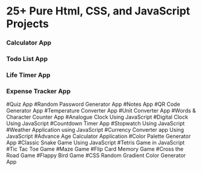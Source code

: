 # 25+ Pure Html, CSS, and JavaScript Projects

### Calculator App
### Todo List App
### Life Timer App
### Expense Tracker App
#Quiz App
#Random Password Generator App
#Notes App
#QR Code Generator App
#Temperature Converter App
#Unit Converter App
#Words & Character Counter App
#Analogue Clock Using JavaScript
#Digital Clock Using JavaScript
#Countdown Timer App
#Stopwatch Using JavaScript
#Weather Application using JavaScript
#Currency Converter app Using JavaScript
#Advance Age Calculator Application
#Color Palette Generator App
#Classic Snake Game Using JavaScript
#Tetris Game in JavaScript
#Tic Tac Toe Game
#Maze Game
#Flip Card Memory Game
#Cross the Road Game
#Flappy Bird Game
#CSS Random Gradient Color Generator App
